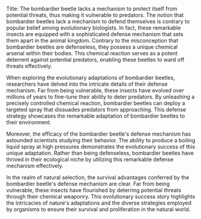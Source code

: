 Title: The bombardier beetle lacks a mechanism to protect itself from potential threats, thus making it vulnerable to predators.
The notion that bombardier beetles lack a mechanism to defend themselves is contrary to popular belief among evolutionary biologists. In fact, these remarkable insects are equipped with a sophisticated defense mechanism that sets them apart in the animal kingdom. Contrary to the misconception that bombardier beetles are defenseless, they possess a unique chemical arsenal within their bodies. This chemical reaction serves as a potent deterrent against potential predators, enabling these beetles to ward off threats effectively.

When exploring the evolutionary adaptations of bombardier beetles, researchers have delved into the intricate details of their defense mechanism. Far from being vulnerable, these insects have evolved over millions of years to fine-tune their ability to deter predators. By unleashing a precisely controlled chemical reaction, bombardier beetles can deploy a targeted spray that dissuades predators from approaching. This defense strategy showcases the remarkable adaptation of bombardier beetles to their environment.

Moreover, the efficacy of the bombardier beetle's defense mechanism has astounded scientists studying their behavior. The ability to produce a boiling liquid spray at high pressures demonstrates the evolutionary success of this unique adaptation. Rather than being defenseless, bombardier beetles have thrived in their ecological niche by utilizing this remarkable defense mechanism effectively.

In the realm of natural selection, the survival advantages conferred by the bombardier beetle's defense mechanism are clear. Far from being vulnerable, these insects have flourished by deterring potential threats through their chemical weaponry. This evolutionary success story highlights the intricacies of nature's adaptations and the diverse strategies employed by organisms to ensure their survival and proliferation in the natural world.
